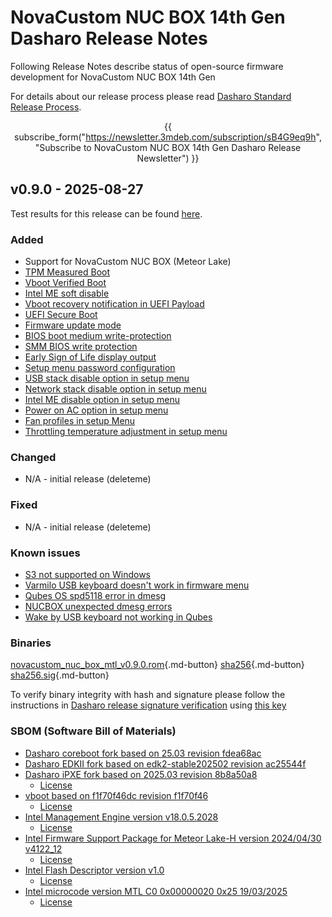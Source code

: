 # NovaCustom NUC BOX 14th Gen Dasharo Release Notes

Following Release Notes describe status of open-source firmware development for
NovaCustom NUC BOX 14th Gen

For details about our release process please read
[Dasharo Standard Release Process](../../dev-proc/standard-release-process.md).

<center>

{{ subscribe_form("https://newsletter.3mdeb.com/subscription/sB4G9eq9h",
"Subscribe to NovaCustom NUC BOX 14th Gen Dasharo Release Newsletter") }}

</center>

## v0.9.0 - 2025-08-27

Test results for this release can be found
[here](https://github.com/Dasharo/osfv-results/blob/main/boards/NovaCustom/MTL_14th_Gen/NUC_BOX/v0.9.0-results.csv).

### Added

- Support for NovaCustom NUC BOX (Meteor Lake)
- [TPM Measured Boot](https://docs.dasharo.com/unified-test-documentation/dasharo-security/203-measured-boot/)
- [Vboot Verified Boot](https://docs.dasharo.com/guides/vboot-signing/)
- [Intel ME soft disable](https://docs.dasharo.com/unified-test-documentation/dasharo-security/20F-me-neuter/)
- [Vboot recovery notification in UEFI Payload](https://docs.dasharo.com/unified-test-documentation/dasharo-security/201-verified-boot/)
- [UEFI Secure Boot](https://docs.dasharo.com/unified-test-documentation/dasharo-security/206-secure-boot/)
- [Firmware update mode](https://docs.dasharo.com/guides/firmware-update/#firmware-update-mode)
- [BIOS boot medium write-protection](https://docs.dasharo.com/dasharo-menu-docs/dasharo-system-features/#dasharo-security-options)
- [SMM BIOS write protection](https://docs.dasharo.com/dasharo-menu-docs/dasharo-system-features/#dasharo-security-options)
- [Early Sign of Life display output](https://docs.dasharo.com/unified-test-documentation/dasharo-compatibility/347-sign-of-life/)
- [Setup menu password configuration](https://docs.dasharo.com/dasharo-menu-docs/overview/#dasharo-menu-guides)
- [USB stack disable option in setup menu](https://docs.dasharo.com/dasharo-menu-docs/dasharo-system-features/#usb-configuration)
- [Network stack disable option in setup menu](https://docs.dasharo.com/dasharo-menu-docs/dasharo-system-features/#networking-options)
- [Intel ME disable option in setup menu](https://docs.dasharo.com/osf-trivia-list/me/)
- [Power on AC option in setup menu](https://docs.dasharo.com/dasharo-menu-docs/dasharo-system-features/#power-management-options)
- [Fan profiles in setup Menu](https://docs.dasharo.com/unified/novacustom/fan-profiles/)
- [Throttling temperature adjustment in setup menu](https://docs.dasharo.com/unified/novacustom/features/#cpu-throttling-threshold)

### Changed

- N/A - initial release (deleteme)

### Fixed

- N/A - initial release (deleteme)

### Known issues

- [S3 not supported on Windows](https://github.com/Dasharo/dasharo-issues/issues/1521)
- [Varmilo USB keyboard doesn't work in firmware menu](https://github.com/Dasharo/dasharo-issues/issues/1477)
- [Qubes OS spd5118 error in dmesg](https://github.com/Dasharo/dasharo-issues/issues/1493)
- [NUCBOX unexpected dmesg errors](https://github.com/Dasharo/dasharo-issues/issues/1531)
- [Wake by USB keyboard not working in Qubes](https://github.com/Dasharo/dasharo-issues/issues/731)

### Binaries

[novacustom_nuc_box_mtl_v0.9.0.rom][novacustom_nuc_box_mtl_v0.9.0.rom_file]{.md-button}
[sha256][novacustom_nuc_box_mtl_v0.9.0.rom_hash]{.md-button}
[sha256.sig][novacustom_nuc_box_mtl_v0.9.0.rom_sig]{.md-button}



To verify binary integrity with hash and signature please follow the
instructions in [Dasharo release signature verification](/guides/signature-verification)
using [this key](https://raw.githubusercontent.com/3mdeb/3mdeb-secpack/master/customer-keys/novacustom/dasharo-release-0.9.x-for-novacustom-signing-key.asc)

### SBOM (Software Bill of Materials)

- [Dasharo coreboot fork based on 25.03 revision fdea68ac](https://github.com/Dasharo/coreboot/tree/fdea68ac)
- [Dasharo EDKII fork based on edk2-stable202502 revision ac25544f](https://github.com/Dasharo/edk2/tree/ac25544f)
- [Dasharo iPXE fork based on 2025.03 revision 8b8a50a8](https://github.com/Dasharo/ipxe/tree/8b8a50a8)
    + [License](https://github.com/Dasharo/ipxe/blob/8b8a50a8/COPYING.GPLv2)
- [vboot based on f1f70f46dc revision f1f70f46](https://chromium.googlesource.com/chromiumos/platform/vboot_reference/+/f1f70f46/)
    + [License](https://chromium.googlesource.com/chromiumos/platform/vboot_reference/+/f1f70f46/LICENSE)
- [Intel Management Engine version v18.0.5.2028](https://github.com/Dasharo/dasharo-blobs/blob/52647f9c/novacustom/nuc_box/me.bin)
    + [License](https://github.com/Dasharo/dasharo-blobs/blob/main/licenses/pv%20intel%20obl%20software%20license%20agreement%2011.2.2017.pdf)
- [Intel Firmware Support Package for Meteor Lake-H version 2024/04/30 v4122_12](https://github.com/Dasharo/dasharo-blobs/tree/52647f9c/novacustom/nuc_box/MeteorLakeFspBinPkg)
    + [License](https://github.com/Dasharo/dasharo-blobs/blob/main/licenses/pv%20intel%20obl%20software%20license%20agreement%2011.2.2017.pdf)
- [Intel Flash Descriptor version v1.0](https://github.com/Dasharo/dasharo-blobs/blob/52647f9c/novacustom/nuc_box/ifd.bin)
    + [License](https://github.com/Dasharo/dasharo-blobs/blob/main/licenses/pv%20intel%20obl%20software%20license%20agreement%2011.2.2017.pdf)
- [Intel microcode version MTL C0 0x00000020 0x25 19/03/2025](https://github.com/intel/Intel-Linux-Processor-Microcode-Data-Files/tree/microcode-20250812/intel-ucode/06-aa-04)
    + [License](https://github.com/intel/Intel-Linux-Processor-Microcode-Data-Files/blob/microcode-20250812/license)

[novacustom_nuc_box_mtl_v0.9.0.rom_file]: https://dl.3mdeb.com/open-source-firmware/Dasharo/novacustom_nuc_box/uefi/v0.9.0/novacustom_nuc_box_mtl_v0.9.0.rom
[novacustom_nuc_box_mtl_v0.9.0.rom_hash]: https://dl.3mdeb.com/open-source-firmware/Dasharo/novacustom_nuc_box/uefi/v0.9.0/novacustom_nuc_box_mtl_v0.9.0.rom.sha256
[novacustom_nuc_box_mtl_v0.9.0.rom_sig]: https://dl.3mdeb.com/open-source-firmware/Dasharo/novacustom_nuc_box/uefi/v0.9.0/novacustom_nuc_box_mtl_v0.9.0.rom.sha256.sig
